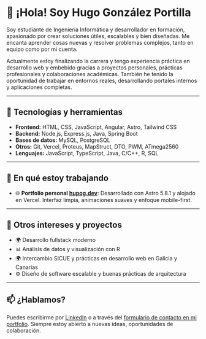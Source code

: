 # 👋 ¡Hola! Soy Hugo González Portilla

Soy estudiante de Ingeniería Informática y desarrollador en formación, apasionado por crear soluciones útiles, escalables y bien diseñadas. Me encanta aprender cosas nuevas y resolver problemas complejos, tanto en equipo como por mi cuenta.

Actualmente estoy finalizando la carrera y tengo experiencia práctica en desarrollo web y embebido gracias a proyectos personales, prácticas profesionales y colaboraciones académicas. También he tenido la oportunidad de trabajar en entornos reales, desarrollando portales internos y aplicaciones completas.

---

## 🚀 Tecnologías y herramientas

- **Frontend:** HTML, CSS, JavaScript, Angular, Astro, Tailwind CSS
- **Backend:** Node.js, Express.js, Java, Spring Boot  
- **Bases de datos:** MySQL, PostgreSQL  
- **Otros:** Git, Vercel, Proteus, MapStruct, DTO, PWM, ATmega2560  
- **Lenguajes:** JavaScript, TypeScript, Java, C/C++, R, SQL  

---

## 🧠 En qué estoy trabajando

- 🌐 **Portfolio personal [hupog.dev](https://hupog.dev)**: Desarrollado con Astro 5.8.1 y alojado en Vercel. Interfaz limpia, animaciones suaves y enfoque mobile-first.

---

## 📌 Otros intereses y proyectos

- 🌍 Desarrollo fullstack moderno
- 📊 Análisis de datos y visualización con R  
- 🌍 Intercambio SICUE y prácticas en desarrollo web en Galicia y Canarias  
- ⚙️ Diseño de software escalable y buenas prácticas de arquitectura

---

## 📫 ¿Hablamos?

Puedes escribirme por [LinkedIn](https://linkedin.com/in/hugo-gonzález-portilla) o a través del [formulario de contacto en mi portfolio](https://hupog.dev). Siempre estoy abierto a nuevas ideas, oportunidades de colaboración.




